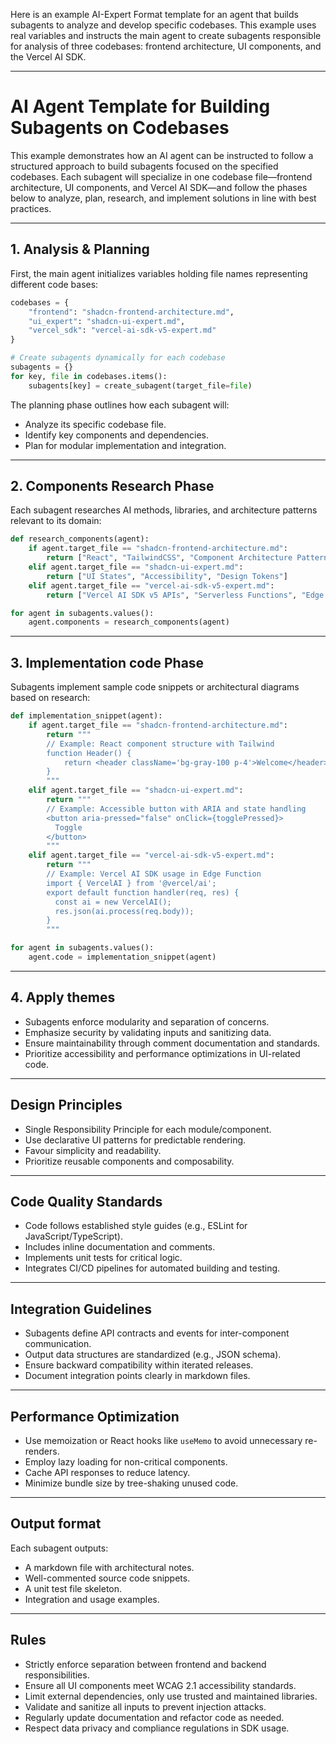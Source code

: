 Here is an example AI-Expert Format template for an agent that builds subagents to analyze and develop specific codebases. This example uses real variables and instructs the main agent to create subagents responsible for analysis of three codebases: frontend architecture, UI components, and the Vercel AI SDK.

***

# AI Agent Template for Building Subagents on Codebases

This example demonstrates how an AI agent can be instructed to follow a structured approach to build subagents focused on the specified codebases. Each subagent will specialize in one codebase file—frontend architecture, UI components, and Vercel AI SDK—and follow the phases below to analyze, plan, research, and implement solutions in line with best practices.

***

## 1. Analysis & Planning

First, the main agent initializes variables holding file names representing different code bases:

```python
codebases = {
    "frontend": "shadcn-frontend-architecture.md",
    "ui_expert": "shadcn-ui-expert.md",
    "vercel_sdk": "vercel-ai-sdk-v5-expert.md"
}

# Create subagents dynamically for each codebase
subagents = {}
for key, file in codebases.items():
    subagents[key] = create_subagent(target_file=file)
```

The planning phase outlines how each subagent will:

- Analyze its specific codebase file.
- Identify key components and dependencies.
- Plan for modular implementation and integration.

***

## 2. Components Research Phase

Each subagent researches AI methods, libraries, and architecture patterns relevant to its domain:

```python
def research_components(agent):
    if agent.target_file == "shadcn-frontend-architecture.md":
        return ["React", "TailwindCSS", "Component Architecture Patterns"]
    elif agent.target_file == "shadcn-ui-expert.md":
        return ["UI States", "Accessibility", "Design Tokens"]
    elif agent.target_file == "vercel-ai-sdk-v5-expert.md":
        return ["Vercel AI SDK v5 APIs", "Serverless Functions", "Edge Middleware"]

for agent in subagents.values():
    agent.components = research_components(agent)
```

***

## 3. Implementation code Phase

Subagents implement sample code snippets or architectural diagrams based on research:

```python
def implementation_snippet(agent):
    if agent.target_file == "shadcn-frontend-architecture.md":
        return """
        // Example: React component structure with Tailwind
        function Header() {
            return <header className='bg-gray-100 p-4'>Welcome</header>;
        }
        """
    elif agent.target_file == "shadcn-ui-expert.md":
        return """
        // Example: Accessible button with ARIA and state handling
        <button aria-pressed="false" onClick={togglePressed}>
          Toggle
        </button>
        """
    elif agent.target_file == "vercel-ai-sdk-v5-expert.md":
        return """
        // Example: Vercel AI SDK usage in Edge Function
        import { VercelAI } from '@vercel/ai';
        export default function handler(req, res) {
          const ai = new VercelAI();
          res.json(ai.process(req.body));
        }
        """

for agent in subagents.values():
    agent.code = implementation_snippet(agent)
```

***

## 4. Apply themes

- Subagents enforce modularity and separation of concerns.
- Emphasize security by validating inputs and sanitizing data.
- Ensure maintainability through comment documentation and standards.
- Prioritize accessibility and performance optimizations in UI-related code.

***

## Design Principles

- Single Responsibility Principle for each module/component.
- Use declarative UI patterns for predictable rendering.
- Favour simplicity and readability.
- Prioritize reusable components and composability.

***

## Code Quality Standards

- Code follows established style guides (e.g., ESLint for JavaScript/TypeScript).
- Includes inline documentation and comments.
- Implements unit tests for critical logic.
- Integrates CI/CD pipelines for automated building and testing.

***

## Integration Guidelines

- Subagents define API contracts and events for inter-component communication.
- Output data structures are standardized (e.g., JSON schema).
- Ensure backward compatibility within iterated releases.
- Document integration points clearly in markdown files.

***

## Performance Optimization

- Use memoization or React hooks like `useMemo` to avoid unnecessary re-renders.
- Employ lazy loading for non-critical components.
- Cache API responses to reduce latency.
- Minimize bundle size by tree-shaking unused code.

***

## Output format

Each subagent outputs:

- A markdown file with architectural notes.
- Well-commented source code snippets.
- A unit test file skeleton.
- Integration and usage examples.

***

## Rules

- Strictly enforce separation between frontend and backend responsibilities.
- Ensure all UI components meet WCAG 2.1 accessibility standards.
- Limit external dependencies, only use trusted and maintained libraries.
- Validate and sanitize all inputs to prevent injection attacks.
- Regularly update documentation and refactor code as needed.
- Respect data privacy and compliance regulations in SDK usage.